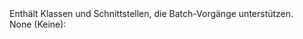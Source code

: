 <Namespace Name="Microsoft.Azure.Batch.Protocol">
  <Docs>
    <summary>Enthält Klassen und Schnittstellen, die Batch-Vorgänge unterstützen.</summary> 
    <remarks>None (Keine):</remarks>
  </Docs>
</Namespace>
